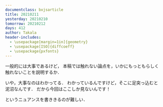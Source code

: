 ```yaml
---
documentclass: bxjsarticle
title: 20210211
yesterday: 20210210
tomorrow: 20210212
days: 412
author: Takala
header-includes:
  - \usepackage[margin=1in]{geometry}
  - \usepackage[ISO]{diffcoeff}
  - \usepackage{pxfonts}
---
```



一般的には大事であるけど，
本稿では触れない論点を，いかにもっともらしく触れないことを説明するか．



いや，大事なのはわかってる．
わかっているんですけど，そこに足突っ込むと泥沼なんです．
だから今回はここしか見ないんです！


というニュアンスを書ききるのが難しい．